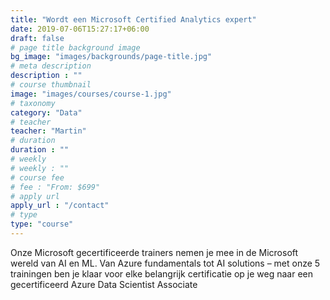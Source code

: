 ```yaml
---
title: "Wordt een Microsoft Certified Analytics expert"
date: 2019-07-06T15:27:17+06:00
draft: false
# page title background image
bg_image: "images/backgrounds/page-title.jpg"
# meta description
description : ""
# course thumbnail
image: "images/courses/course-1.jpg"
# taxonomy
category: "Data"
# teacher
teacher: "Martin"
# duration
duration : ""
# weekly
# weekly : ""
# course fee
# fee : "From: $699"
# apply url
apply_url : "/contact"
# type
type: "course"
---
```


Onze Microsoft gecertificeerde trainers nemen je mee in de Microsoft wereld van AI en ML. Van Azure fundamentals tot AI solutions – met onze 5 trainingen ben je klaar voor elke belangrijk certificatie op je weg naar een gecertificeerd Azure Data Scientist Associate 